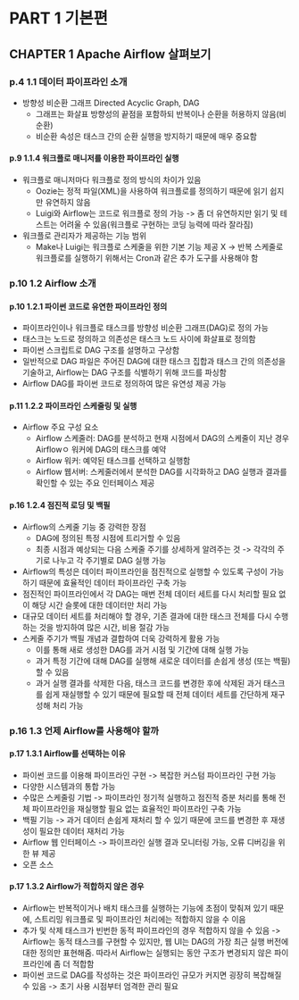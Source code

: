 # PART 1 기본편

## CHAPTER 1 Apache Airflow 살펴보기
### p.4 1.1 데이터 파이프라인 소개
- 방향성 비순환 그래프 Directed Acyclic Graph, DAG
  - 그래프는 화살표 방향성의 끝점을 포함하되 반복이나 순환을 허용하지 않음(비순환)
  - 비순환 속성은 태스크 간의 순환 실행을 방지하기 때문에 매우 중요함

#### p.9 1.1.4 워크플로 매니저를 이용한 파이프라인 실행
- 워크플로 매니저마다 워크플로 정의 방식의 차이가 있음
  - Oozie는 정적 파일(XML)을 사용하여 워크플로를 정의하기 때문에 읽기 쉽지만 유연하지 않음
  - Luigi와 Airflow는 코드로 워크플로 정의 가능 -> 좀 더 유연하지만 읽기 및 테스트는 어려울 수 있음(워크플로 구현하는 코딩 능력에 따라 잘라짐)
- 워크플로 관리자가 제공하는 기능 범위
  - Make나 Luigi는 워크플로 스케줄을 위한 기본 기능 제공 X -> 반복 스케줄로 워크플로를 실행하기 위해서는 Cron과 같은 추가 도구를 사용해야 함

### p.10 1.2 Airflow 소개
#### p.10 1.2.1 파이썬 코드로 유연한 파이프라인 정의
- 파이프라인이나 워크플로 태스크를 방향성 비순환 그래프(DAG)로 정의 가능
- 태스크는 노드로 정의하고 의존성은 태스크 노드 사이에 화살표로 정의함
- 파이썬 스크립트로 DAG 구조를 설명하고 구상함
- 일반적으로 DAG 파일은 주어진 DAG에 대한 태스크 집합과 태스크 간의 의존성을 기술하고, Airflow는 DAG 구조를 식별하기 위해 코드를 파싱함
- Airflow DAG를 파이썬 코드로 정의하여 많은 유연성 제공 가능

#### p.11 1.2.2 파이프라인 스케줄링 및 실행
- Airflow 주요 구성 요소
  - Airflow 스케줄러: DAG를 분석하고 현재 시점에서 DAG의 스케줄이 지난 경우 Airflowㅇ 워커에 DAG의 태스크를 예약
  - Airflow 워커: 예약된 태스크를 선택하고 실행함
  - Airflow 웹서버: 스케줄러에서 분석한 DAG를 시각화하고 DAG 실행과 결과를 확인할 수 있는 주요 인터페이스 제공

#### p.16 1.2.4 점진적 로딩 및 백필
- Airflow의 스케줄 기능 중 강력한 장점
  - DAG에 정의된 특정 시점에 트리거할 수 있음
  - 최종 시점과 예상되는 다음 스케줄 주기를 상세하게 알려주는 것 -> 각각의 주기로 나누고 각 주기별로 DAG 실행 가능
- Airflow의 특성은 데이터 파이프라인을 점진적으로 실행할 수 있도록 구성이 가능하기 때문에 효율적인 데이터 파이프라인 구축 가능
- 점진적인 파이프라인에서 각 DAG는 매번 전체 데이터 세트를 다시 처리할 필요 없이 해당 시간 슬롯에 대한 데이터만 처리 가능
- 대규모 데이터 세트를 처리해야 할 경우, 기존 결과에 대한 태스크 전체를 다시 수행하는 것을 방지하여 많은 시간, 비용 절감 가능
- 스케줄 주기가 백필 개념과 결합하여 더욱 강력하게 활용 가능
  - 이를 통해 새로 생성한 DAG를 과거 시점 및 기간에 대해 실행 가능
  - 과거 특정 기간에 대해 DAG를 실행해 새로운 데이터를 손쉽게 생성 (또는 백필)할 수 있음
  - 과거 실행 결과를 삭제한 다음, 태스크 코드를 변경한 후에 삭제된 과거 태스크를 쉽게 재실행할 수 있기 때문에 필요할 때 전체 데이터 세트를 간단하게 재구성해 처리 가능

### p.16 1.3 언제 Airflow를 사용해야 할까
#### p.17 1.3.1 Airflow를 선택하는 이유
- 파이썬 코드를 이용해 파이프라인 구현 -> 복잡한 커스텀 파이프라인 구현 가능
- 다양한 시스템과의 통합 가능
- 수많은 스케줄링 기법 -> 파이프라인 정기적 실행하고 점진적 증분 처리를 통해 전체 파이프라인을 재실행할 필요 없는 효율적인 파이프라인 구축 가능
- 백필 기능 -> 과거 데이터 손쉽게 재처리 할 수 있기 때문에 코드를 변경한 후 재생성이 필요한 데이터 재처리 가능
- Airflow 웹 인터페이스 -> 파이프라인 실행 결과 모니터링 가능, 오류 디버깅을 위한 뷰 제공
- 오픈 소스

#### p.17 1.3.2 Airflow가 적합하지 않은 경우
- Airflow는 반복적이거나 배치 태스크를 실행하는 기능에 초점이 맞춰져 있기 때문에, 스트리밍 워크플로 및 파이프라인 처리에는 적합하지 않을 수 이음
- 추가 및 삭제 태스크가 빈번한 동적 파이프라인의 경우 적합하지 않을 수 있음 -> Airflow는 동적 태스크를 구현할 수 있지만, 웹 UI는 DAG의 가장 최근 실행 버전에 대한 정의만 표현해줌. 따라서 Airflow는 실행되는 동안 구조가 변경되지 않은 파이프라인에 좀 더 적합함
- 파이썬 코드로 DAG를 작성하는 것은 파이프라인 규모가 커지면 굉장히 복잡해질 수 있음 -> 초기 사용 시점부터 엄격한 관리 필요
